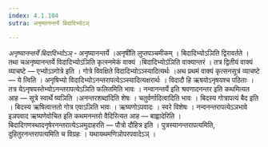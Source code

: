 ```yaml
---
index: 4.1.104
sutra: अनृष्यानन्तर्ये बिदादिभ्योऽञ्

---
```

_अनृष्यानन्तर्ये बिदादिभ्योऽञ्_ - अनृष्यानन्तर्ये ।अनृषी॑ति लुप्तपञ्चमीकम् । बिदादिभ्योऽञिति द्विरावर्तते । तथा चअनृष्यानन्तर्ये विदादिभ्योऽ॑ञिति कृत्स्नमेकं वाक्यं ।बिदादिभ्योऽ॑ञिति वाक्यान्तरं । तत्र द्वितीयं वाक्यं व्याचष्टे — एभ्योऽञ्गोत्रे इति । गोत्रे विवक्षिते विदादिभ्योऽञ्स्यादित्यर्थः ।अथ प्रथमं वाक्यं कृत्सनसूत्रं व्याचष्टे — ये त्विति । अनृषिभ्यो विदादिभ्योऽनन्तरापत्येऽञ्स्यादित्यक्षरार्थः । विदादौ हि ऋषयोऽनृषयश्च पठिताः । तत्र येऽनृषयस्तेभ्योऽनन्तरापत्येऽञिति फलितमिति भावः । नन्वानन्तर्ये इति श्रवणादनन्तर इति कथमित्यत आह — सूत्रे स्वार्थे ष्यञिति ।अनन्तरशब्दा॑दिति शेषः । चतुर्वर्णादित्वादिति भावः । बिदस्य गोत्रापत्यं बैद इति । बिदस्य ऋषित्वात्ततो गोत्र एवाऽञिति भावः । ऋष्यणोऽपवादः । स्वरे विशेषः । नन्वनन्तरापत्येऽञभावे इञपवाद ऋष्यणेवोचित इति कथमनन्तरो वैदिरित्यत आह — बाह्वादेरिति । बिदादिगणस्थादनृषेरनन्तरात्येऽञमुदाहरति — पौत्रो दौहित्र इति । पुत्रस्यानन्तरापत्यमिति, दुहितुरनन्तरापत्यमिति च विग्रहः । यथायथमणिञोपरपवादेऽञ् ।
